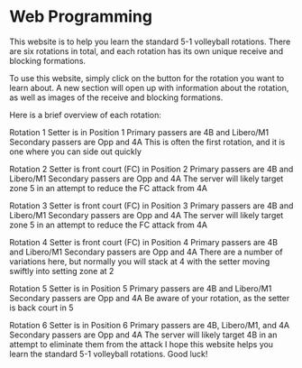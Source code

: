 # Web Programming

This website is to help you learn the standard 5-1 volleyball rotations. There are six rotations in total, and each rotation has its own unique receive and blocking formations.

To use this website, simply click on the button for the rotation you want to learn about. A new section will open up with information about the rotation, as well as images of the receive and blocking formations.

Here is a brief overview of each rotation:

Rotation 1
Setter is in Position 1
Primary passers are 4B and Libero/M1
Secondary passers are Opp and 4A
This is often the first rotation, and it is one where you can side out quickly

Rotation 2
Setter is front court (FC) in Position 2
Primary passers are 4B and Libero/M1
Secondary passers are Opp and 4A
The server will likely target zone 5 in an attempt to reduce the FC attack from 4A

Rotation 3
Setter is front court (FC) in Position 3
Primary passers are 4B and Libero/M1
Secondary passers are Opp and 4A
The server will likely target zone 5 in an attempt to reduce the FC attack from 4A

Rotation 4
Setter is front court (FC) in Position 4
Primary passers are 4B and Libero/M1
Secondary passers are Opp and 4A
There are a number of variations here, but normally you will stack at 4 with the setter moving swiftly into setting zone at 2

Rotation 5
Setter is in Position 5
Primary passers are 4B and Libero/M1
Secondary passers are Opp and 4A
Be aware of your rotation, as the setter is back court in 5

Rotation 6
Setter is in Position 6
Primary passers are 4B, Libero/M1, and 4A
Secondary passers are Opp and 4A
The server will likely target 4B in an attempt to eliminate them from the attack
I hope this website helps you learn the standard 5-1 volleyball rotations. Good luck!
